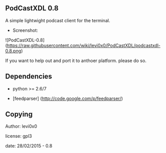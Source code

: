 PodCastXDL 0.8
-------------------

A simple lightwight podcast client for the terminal.

* Screenshot:

![PodCastXDL-0.8] (https://raw.githubusercontent.com/wiki/levi0x0/PodCastXDL/podcastxdl-0.8.png)


If you want to help out and port it to anthoer platform. please do so.


Dependencies
-----------------

* python >= 2.6/7

* [feedparser] (http://code.google.com/p/feedparser/)


Copying
--------

Author: levi0x0

license: gpl3

date: 28/02/2015 - 0.8



